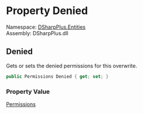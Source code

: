 # Property Denied

Namespace: [DSharpPlus.Entities](DSharpPlus.Entities.md)  
Assembly: DSharpPlus.dll

## <a id="DSharpPlus_Entities_DiscordOverwriteBuilder_Denied"></a>Denied

Gets or sets the denied permissions for this overwrite.

```csharp
public Permissions Denied { get; set; }
```

### Property Value

[Permissions](DSharpPlus.Permissions.md)

